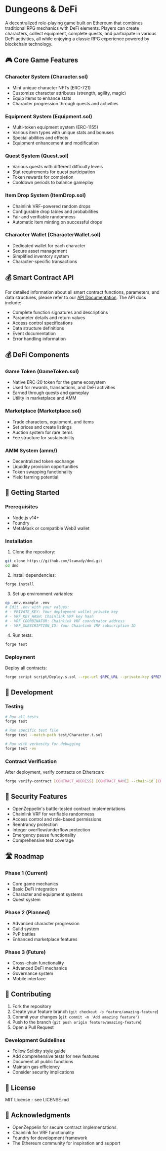 # Dungeons & DeFi

A decentralized role-playing game built on Ethereum that combines traditional RPG mechanics with DeFi elements. Players can create characters, collect equipment, complete quests, and participate in various DeFi activities, all while enjoying a classic RPG experience powered by blockchain technology.

## 🎮 Core Game Features

### Character System (Character.sol)
- Mint unique character NFTs (ERC-721)
- Customize character attributes (strength, agility, magic)
- Equip items to enhance stats
- Character progression through quests and activities

### Equipment System (Equipment.sol)
- Multi-token equipment system (ERC-1155)
- Various item types with unique stats and bonuses
- Special abilities and effects
- Equipment enhancement and modification

### Quest System (Quest.sol)
- Various quests with different difficulty levels
- Stat requirements for quest participation
- Token rewards for completion
- Cooldown periods to balance gameplay

### Item Drop System (ItemDrop.sol)
- Chainlink VRF-powered random drops
- Configurable drop tables and probabilities
- Fair and verifiable randomness
- Automatic item minting on successful drops

### Character Wallet (CharacterWallet.sol)
- Dedicated wallet for each character
- Secure asset management
- Simplified inventory system
- Character-specific transactions

## 💰 Smart Contract API

For detailed information about all smart contract functions, parameters, and data structures, please refer to our [API Documentation](docs/API.md). The API docs include:

- Complete function signatures and descriptions
- Parameter details and return values
- Access control specifications
- Data structure definitions
- Event documentation
- Error handling information

## 💰 DeFi Components

### Game Token (GameToken.sol)
- Native ERC-20 token for the game ecosystem
- Used for rewards, transactions, and DeFi activities
- Earned through quests and gameplay
- Utility in marketplace and AMM

### Marketplace (Marketplace.sol)
- Trade characters, equipment, and items
- Set prices and create listings
- Auction system for rare items
- Fee structure for sustainability

### AMM System (amm/)
- Decentralized token exchange
- Liquidity provision opportunities
- Token swapping functionality
- Yield farming potential

## 🚀 Getting Started

### Prerequisites
- Node.js v14+
- Foundry
- MetaMask or compatible Web3 wallet

### Installation
1. Clone the repository:

```bash
git clone https://github.com/lcanady/dnd.git
cd dnd
```

2. Install dependencies:

```bash
forge install
```

3. Set up environment variables:

```bash
cp .env.example .env
# Edit .env with your values:
# - PRIVATE_KEY: Your deployment wallet private key
# - VRF_KEY_HASH: Chainlink VRF key hash
# - VRF_COORDINATOR: Chainlink VRF coordinator address
# - VRF_SUBSCRIPTION_ID: Your Chainlink VRF subscription ID
```

4. Run tests:

```bash
forge test
```

### Deployment
Deploy all contracts:

```bash
forge script script/Deploy.s.sol --rpc-url $RPC_URL --private-key $PRIVATE_KEY
```

## 🔧 Development

### Testing

```bash
# Run all tests
forge test

# Run specific test file
forge test --match-path test/Character.t.sol

# Run with verbosity for debugging
forge test -vv
```

### Contract Verification
After deployment, verify contracts on Etherscan:

```bash
forge verify-contract [CONTRACT_ADDRESS] [CONTRACT_NAME] --chain-id [CHAIN_ID] --api-key [ETHERSCAN_API_KEY]
```

## 🔐 Security Features

- OpenZeppelin's battle-tested contract implementations
- Chainlink VRF for verifiable randomness
- Access control and role-based permissions
- Reentrancy protection
- Integer overflow/underflow protection
- Emergency pause functionality
- Comprehensive test coverage

## 🛣️ Roadmap

### Phase 1 (Current)
- Core game mechanics
- Basic DeFi integration
- Character and equipment systems
- Quest system

### Phase 2 (Planned)
- Advanced character progression
- Guild system
- PvP battles
- Enhanced marketplace features

### Phase 3 (Future)
- Cross-chain functionality
- Advanced DeFi mechanics
- Governance system
- Mobile interface

## 🤝 Contributing

1. Fork the repository
2. Create your feature branch (`git checkout -b feature/amazing-feature`)
3. Commit your changes (`git commit -m 'Add amazing feature'`)
4. Push to the branch (`git push origin feature/amazing-feature`)
5. Open a Pull Request

### Development Guidelines
- Follow Solidity style guide
- Add comprehensive tests for new features
- Document all public functions
- Maintain gas efficiency
- Consider security implications

## 📄 License

MIT License - see LICENSE.md

## 🙏 Acknowledgments

- OpenZeppelin for secure contract implementations
- Chainlink for VRF functionality
- Foundry for development framework
- The Ethereum community for inspiration and support
